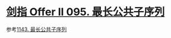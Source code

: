 # [剑指 Offer II 095. 最长公共子序列](https://leetcode.cn/problems/qJnOS7/)

参考[1143. 最长公共子序列](https://leetcode.cn/problems/longest-common-subsequence/)
